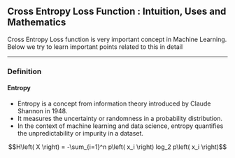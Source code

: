 ## Cross Entropy Loss Function : Intuition, Uses and Mathematics

Cross Entropy Loss function is very important concept in Machine Learning. Below we try to learn important points related to this in detail

---

### Definition

#### Entropy

- Entropy is a concept from information theory introduced by Claude Shannon in 1948. 
- It measures the uncertainty or randomness in a probability distribution. 
- In the context of machine learning and data science, entropy quantifies the unpredictability or impurity in a dataset.

```math
H\left( X \right) = -\sum_{i=1}^n p\left( x_i \right) log_2 p\left( x_i \right)
```


